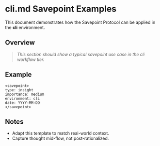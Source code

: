 # cli.md Savepoint Examples

This document demonstrates how the Savepoint Protocol can be applied in the **cli** environment.

## Overview

> _This section should show a typical savepoint use case in the cli workflow tier._

## Example

```
<savepoint>
type: insight
importance: medium
environment: cli
date: YYYY-MM-DD
</savepoint>
```

## Notes

- Adapt this template to match real-world context.
- Capture thought mid-flow, not post-rationalized.

